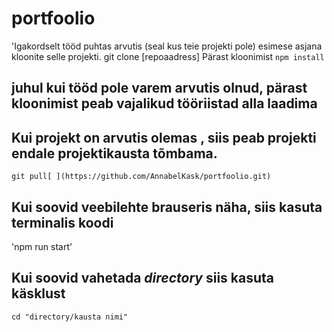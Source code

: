 # portfoolio
'Igakordselt tööd puhtas arvutis (seal kus teie projekti pole) esimese asjana kloonite selle projekti.
git clone [repoaadress] [
](https://github.com/AnnabelKask/portfoolio.git)
Pärast kloonimist
`npm install`
## juhul kui tööd pole varem arvutis olnud, pärast kloonimist peab vajalikud tööriistad alla laadima

## Kui projekt on arvutis olemas , siis peab projekti endale projektikausta tõmbama.
`git pull[
](https://github.com/AnnabelKask/portfoolio.git)`

## Kui soovid veebilehte brauseris näha, siis kasuta  terminalis koodi 
'npm run start'

## Kui soovid vahetada  *directory*  siis kasuta käsklust
`cd "directory/kausta nimi"`
